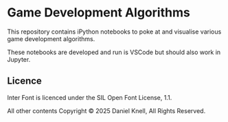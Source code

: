 # Game Development Algorithms

This repository contains iPython notebooks to poke at and visualise various game 
development algorithms.

These notebooks are developed and run is VSCode but should also work in Jupyter.

## Licence

Inter Font is licenced under the SIL Open Font License, 1.1.

All other contents Copyright © 2025 Daniel Knell, All Rights Reserved. 